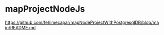 # mapProjectNodeJs

https://github.com/fehimecapar/mapNodeProjectWithPostgresqlDB/blob/main/README.md
